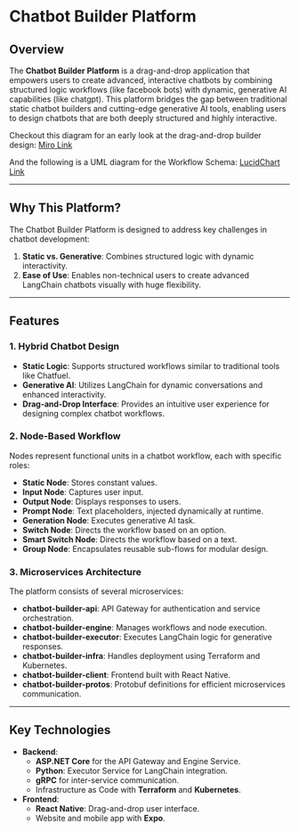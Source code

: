 # Chatbot Builder Platform

## Overview

The **Chatbot Builder Platform** is a drag-and-drop application that empowers users to create advanced,
interactive chatbots by combining structured logic workflows (like facebook bots) with dynamic, generative AI
capabilities (like chatgpt). This platform bridges the gap between traditional static chatbot builders and cutting-edge
generative AI tools, enabling users to design chatbots that are both deeply structured and highly interactive.

Checkout this diagram for an early look at the drag-and-drop builder design:
[Miro Link](https://miro.com/app/board/uXjVLIMWgVc=/?share_link_id=293187166089)

And the following is a UML diagram for the Workflow Schema:
[LucidChart Link](https://lucid.app/lucidchart/d16f99d0-b77c-4775-a268-9dd7e13e61d4/edit?viewport_loc=-1975%2C-1326%2C5637%2C2481%2CHWEp-vi-RSFO&invitationId=inv_739e5d58-0c53-414e-822e-1b6ec0848b59)

---

## Why This Platform?

The Chatbot Builder Platform is designed to address key challenges in chatbot development:

1. **Static vs. Generative**: Combines structured logic with dynamic interactivity.
2. **Ease of Use**: Enables non-technical users to create advanced LangChain chatbots visually with huge flexibility.

---

## Features

### 1. Hybrid Chatbot Design

- **Static Logic**: Supports structured workflows similar to traditional tools like Chatfuel.
- **Generative AI**: Utilizes LangChain for dynamic conversations and enhanced interactivity.
- **Drag-and-Drop Interface**: Provides an intuitive user experience for designing complex chatbot workflows.

### 2. Node-Based Workflow

Nodes represent functional units in a chatbot workflow, each with specific roles:

- **Static Node**: Stores constant values.
- **Input Node**: Captures user input.
- **Output Node**: Displays responses to users.
- **Prompt Node**: Text placeholders, injected dynamically at runtime.
- **Generation Node**: Executes generative AI task.
- **Switch Node**: Directs the workflow based on an option.
- **Smart Switch Node**: Directs the workflow based on a text.
- **Group Node**: Encapsulates reusable sub-flows for modular design.

### 3. Microservices Architecture

The platform consists of several microservices:

- **chatbot-builder-api**: API Gateway for authentication and service orchestration.
- **chatbot-builder-engine**: Manages workflows and node execution.
- **chatbot-builder-executor**: Executes LangChain logic for generative responses.
- **chatbot-builder-infra**: Handles deployment using Terraform and Kubernetes.
- **chatbot-builder-client**: Frontend built with React Native.
- **chatbot-builder-protos**: Protobuf definitions for efficient microservices communication.

---

## Key Technologies

- **Backend**:
    - **ASP.NET Core** for the API Gateway and Engine Service.
    - **Python**: Executor Service for LangChain integration.
    - **gRPC** for inter-service communication.
    - Infrastructure as Code with **Terraform** and **Kubernetes**.
- **Frontend**:
    - **React Native**: Drag-and-drop user interface.
    - Website and mobile app with **Expo**.
